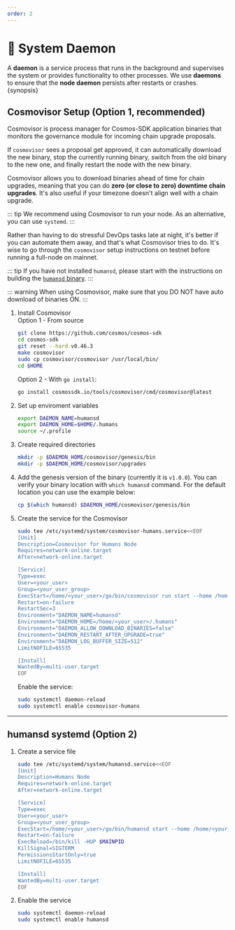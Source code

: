 ```yaml
---
order: 2
---
```


#  🤖 System Daemon
A **daemon** is a service process that runs in the background and supervises the system or provides functionality to other processes. We use **daemons** to ensure that the **node daemon** persists after restarts or crashes.{synopsis}
## Cosmovisor Setup (Option 1, recommended)


Cosmovisor is process manager for Cosmos-SDK application binaries that monitors the governance module for incoming chain upgrade proposals.

If `cosmovisor` sees a proposal get approved, it can automatically download the new binary, stop the currently  running binary, switch from the old binary to the new one, and finally restart the node with the new binary. 

Cosmovisor allows you to download binaries ahead of time for chain upgrades, meaning that you can do **zero (or close to zero) downtime chain upgrades**. It's also useful if your timezone doesn't align well with a chain upgrade. 

::: tip 
We recommend using Cosmovisor to run your node. As an alternative, you can use `systemd`. 
:::

Rather than having to do stressful DevOps tasks late at night, it's better if you can automate them away, and that's what Cosmovisor tries to do. It's wise to go through the `cosmovisor` setup instructions on testnet before running a full-node on mainnet. 

::: tip
If you have not installed `humansd`, please start with the instructions on building the [`humansd` binary](/dev/cli/humansd-binary.html).
:::

::: warning
When using Cosmovisor, make sure that you DO NOT have auto download of binaries ON.
:::

1. Install Cosmovisor  
    Option 1 - From source
    ```bash
    git clone https://github.com/cosmos/cosmos-sdk
    cd cosmos-sdk
    git reset --hard v0.46.3
    make cosmovisor
    sudo cp cosmovisor/cosmovisor /usr/local/bin/
    cd $HOME
    ```

    Option 2 - With `go install`:
    ```bash
    go install cosmossdk.io/tools/cosmovisor/cmd/cosmovisor@latest
    ```

2. Set up enviroment variables

    ```bash
    export DAEMON_NAME=humansd
    export DAEMON_HOME=$HOME/.humans
    source ~/.profile
    ```

3. Create required directories

    ```bash
    mkdir -p $DAEMON_HOME/cosmovisor/genesis/bin
    mkdir -p $DAEMON_HOME/cosmovisor/upgrades
    ```

4. Add the genesis version of the binary (currently it is `v1.0.0`). You can verify your binary location with `which humansd` command. For the default location you can use the example below:

    ```bash
    cp $(which humansd) $DAEMON_HOME/cosmovisor/genesis/bin
    ```

5. Create the service for the Cosmovisor

    ```bash
    sudo tee /etc/systemd/system/cosmovisor-humans.service<<EOF
    [Unit]
    Description=Cosmovisor for Humans Node
    Requires=network-online.target
    After=network-online.target

    [Service]
    Type=exec
    User=<your_user>
    Group=<your_user_group>
    ExecStart=/home/<your_user>/go/bin/cosmovisor run start --home /home/<your_user>/
    Restart=on-failure
    RestartSec=3
    Environment="DAEMON_NAME=humansd"
    Environment="DAEMON_HOME=/home/<your_user>/.humans"
    Environment="DAEMON_ALLOW_DOWNLOAD_BINARIES=false"
    Environment="DAEMON_RESTART_AFTER_UPGRADE=true"
    Environment="DAEMON_LOG_BUFFER_SIZE=512"
    LimitNOFILE=65535

    [Install]
    WantedBy=multi-user.target
    EOF
    ```

    Enable the service:

    ```bash
    sudo systemctl daemon-reload
    sudo systemctl enable cosmovisor-humans
    ```

---

## humansd systemd (Option 2)

1. Create a service file

    ```bash
    sudo tee /etc/systemd/system/humansd.service<<EOF
    [Unit]
    Description=Humans Node
    Requires=network-online.target
    After=network-online.target

    [Service]
    Type=exec
    User=<your_user>
    Group=<your_user_group>
    ExecStart=/home/<your_user>/go/bin/humansd start --home /home/<your_user>/.humans
    Restart=on-failure
    ExecReload=/bin/kill -HUP $MAINPID
    KillSignal=SIGTERM
    PermissionsStartOnly=true
    LimitNOFILE=65535

    [Install]
    WantedBy=multi-user.target
    EOF
    ```

2. Enable the service

    ```bash
    sudo systemctl daemon-reload
    sudo systemctl enable humansd
    ```